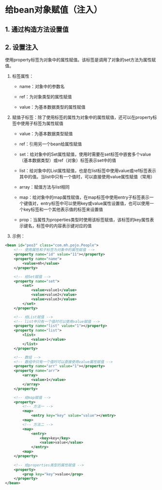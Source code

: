 # 给bean对象赋值（注入）
## 1. 通过构造方法设置值

## 2. 设置注入
使用property标签为对象中的属性赋值。该标签是调用了对象的set方法为属性赋值。
1. 标签属性：
    * name：对象中的参数名

    * ref：为对象类型的属性赋值
    * value：为基本数据类型的属性赋值
2. 赋值子标签：除了使用标签的属性为对象中的属性赋值，还可以在property标签中使用子标签为属性赋值
    * value：为基本数据类型赋值

    * ref：引用另一个bean给属性赋值
    * set：给对象中的Set属性赋值，使用时需要在set标签中嵌套多个value（基本数据类型）或ref（对象）标签表示set中的值
    * list：给对象中的List属性赋值，也是在list标签中使用value或ref标签表示其中的值。当list中只有一个值时，可以直接使用value属性赋值（常用）
    * array：赋值方法与list相同
    * map：给对象中的map属性赋值，在map标签中使用entry子标签表示一个键值对，entry标签中可以使用key或value属性设置值，也可以使用一个key标签和一个其他表示值的标签来设置值
    * prop：当属性为properties类型时使用该标签赋值，该标签的key属性表示键名，标签中的内容表示键对应的值
3. 示例：
```xml
<bean id="peo3" class="com.mh.pojo.People">
    <!-- 使用属性和子标签为对象中的属性赋值 -->
    <property name="id" value="11"></property>
    <property name="name">
        <value>mh</value>
    </property>

    <!-- 给Set赋值 -->
    <property name="set">
        <set>
            <value>value1</value>
            <value>value2</value>
            <value>value3</value>
        </set>
    </property>

    <!-- 给List赋值 -->
    <!-- list中只有一个值时可以使用value赋值 -->
    <property name="list" value="1"></property>
    <property name="list">
        <list>
            <value>1</value>
        </list>
    </property>

    <!-- 数组 -->
    <!-- 数组中只有一个值时可以直接使用value属性赋值 -->
    <property name="arr" value="1"></property>
    <property name="arr">
        <array>
            <value>1</value>
        </array>
    </property>

    <!-- 给map赋值 -->
    <property>
        <!-- 方法一 -->
        <map>
            <entry key="key" value="value"></entry>
        <map>
        <!-- 方法二 -->
        <map>
            <entry>
                <key>key</key>
                <value>value</value>
            </entry>
        <map>
    </property>
    
    <!-- 给properties类型的属性赋值 -->
    <property>
        <prop key="key">value</prop>
    </property>
</bean>
```
